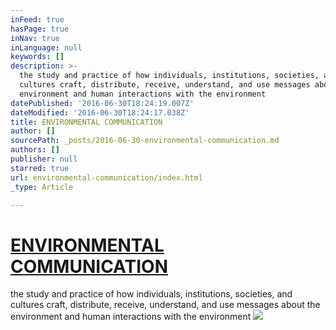 ```yaml
---
inFeed: true
hasPage: true
inNav: true
inLanguage: null
keywords: []
description: >-
  the study and practice of how individuals, institutions, societies, and
  cultures craft, distribute, receive, understand, and use messages about the
  environment and human interactions with the environment
datePublished: '2016-06-30T18:24:19.007Z'
dateModified: '2016-06-30T18:24:17.038Z'
title: ENVIRONMENTAL COMMUNICATION
author: []
sourcePath: _posts/2016-06-30-environmental-communication.md
authors: []
publisher: null
starred: true
url: environmental-communication/index.html
_type: Article

---
```

# [ENVIRONMENTAL COMMUNICATION][0]

the study and practice of how individuals, institutions, societies, and cultures craft, distribute, receive, understand, and use messages about the environment and human interactions with the environment
![](https://the-grid-user-content.s3-us-west-2.amazonaws.com/75ab45e6-296e-4b69-8c7f-9f1014c7aed9.jpg)

[0]: https://en.wikipedia.org/wiki/Environmental_communication